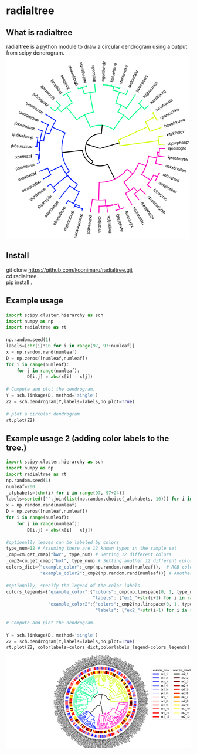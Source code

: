 # radialtree

## What is radialtree

radialtree is a python module to draw a circular dendrogram using a output from scipy dendrogram.
![example](example.png "example")

## Install

git clone https://github.com/koonimaru/radialtree.git <br>
cd radialtree <br>
pip install .

## Example usage
```python
import scipy.cluster.hierarchy as sch
import numpy as np
import radialtree as rt

np.random.seed(1)
labels=[chr(i)*10 for i in range(97, 97+numleaf)]
x = np.random.rand(numleaf)
D = np.zeros([numleaf,numleaf])
for i in range(numleaf):
    for j in range(numleaf):
        D[i,j] = abs(x[i] - x[j])

# Compute and plot the dendrogram.
Y = sch.linkage(D, method='single')
Z2 = sch.dendrogram(Y,labels=labels,no_plot=True)

# plot a circular dendrogram
rt.plot(Z2)
```
## Example usage 2 (adding color labels to the tree.)
```python
import scipy.cluster.hierarchy as sch
import numpy as np
import radialtree as rt
np.random.seed(1)
numleaf=200
_alphabets=[chr(i) for i in range(97, 97+24)]
labels=sorted(["".join(list(np.random.choice(_alphabets, 10))) for i in range(numleaf)])
x = np.random.rand(numleaf)
D = np.zeros([numleaf,numleaf])
for i in range(numleaf):
    for j in range(numleaf):
        D[i,j] = abs(x[i] - x[j])
    
#optionally leaves can be labeled by colors
type_num=12 # Assuming there are 12 known types in the sample set
_cmp=cm.get_cmap("bwr", type_num) # Setting 12 different colors 
_cmp2=cm.get_cmap("hot", type_num) # Setting another 12 different colors
colors_dict={"example_color":_cmp(np.random.rand(numleaf)),  # RGB color list. the order of colors must be same as the original sample order.
             "example_color2":_cmp2(np.random.rand(numleaf))} # Another RGB color list.

#optionally, specify the legend of the color labels.     
colors_legends={"example_color":{"colors":_cmp(np.linspace(0, 1, type_num)), 
                                 "labels": ["ex1_"+str(i+1) for i in range(type_num)]},
                "example_color2":{"colors":_cmp2(np.linspace(0, 1, type_num)),
                                  "labels": ["ex2_"+str(i+1) for i in range(type_num)]}}
    
# Compute and plot the dendrogram.

Y = sch.linkage(D, method='single')
Z2 = sch.dendrogram(Y,labels=labels,no_plot=True)
rt.plot(Z2, colorlabels=colors_dict,colorlabels_legend=colors_legends)
```
![example2](example2.png "example2")